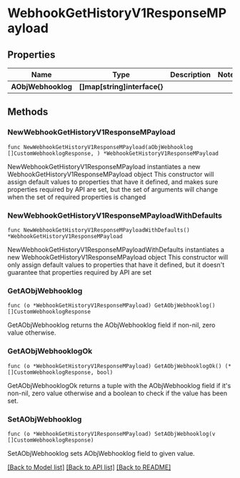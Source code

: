 # WebhookGetHistoryV1ResponseMPayload

## Properties

Name | Type | Description | Notes
------------ | ------------- | ------------- | -------------
**AObjWebhooklog** | **[]map[string]interface{}** |  | 

## Methods

### NewWebhookGetHistoryV1ResponseMPayload

`func NewWebhookGetHistoryV1ResponseMPayload(aObjWebhooklog []CustomWebhooklogResponse, ) *WebhookGetHistoryV1ResponseMPayload`

NewWebhookGetHistoryV1ResponseMPayload instantiates a new WebhookGetHistoryV1ResponseMPayload object
This constructor will assign default values to properties that have it defined,
and makes sure properties required by API are set, but the set of arguments
will change when the set of required properties is changed

### NewWebhookGetHistoryV1ResponseMPayloadWithDefaults

`func NewWebhookGetHistoryV1ResponseMPayloadWithDefaults() *WebhookGetHistoryV1ResponseMPayload`

NewWebhookGetHistoryV1ResponseMPayloadWithDefaults instantiates a new WebhookGetHistoryV1ResponseMPayload object
This constructor will only assign default values to properties that have it defined,
but it doesn't guarantee that properties required by API are set

### GetAObjWebhooklog

`func (o *WebhookGetHistoryV1ResponseMPayload) GetAObjWebhooklog() []CustomWebhooklogResponse`

GetAObjWebhooklog returns the AObjWebhooklog field if non-nil, zero value otherwise.

### GetAObjWebhooklogOk

`func (o *WebhookGetHistoryV1ResponseMPayload) GetAObjWebhooklogOk() (*[]CustomWebhooklogResponse, bool)`

GetAObjWebhooklogOk returns a tuple with the AObjWebhooklog field if it's non-nil, zero value otherwise
and a boolean to check if the value has been set.

### SetAObjWebhooklog

`func (o *WebhookGetHistoryV1ResponseMPayload) SetAObjWebhooklog(v []CustomWebhooklogResponse)`

SetAObjWebhooklog sets AObjWebhooklog field to given value.



[[Back to Model list]](../README.md#documentation-for-models) [[Back to API list]](../README.md#documentation-for-api-endpoints) [[Back to README]](../README.md)


